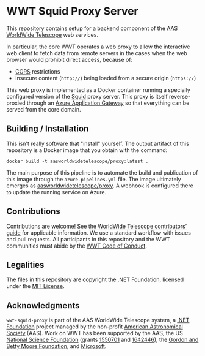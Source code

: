 # WWT Squid Proxy Server

This repository contains setup for a backend component of the [AAS]
[WorldWide Telescope] web services.

[AAS]: https://aas.org/
[WorldWide Telescope]: http://worldwidetelescope.org/

In particular, the core WWT operates a web proxy to allow the interactive web
client to fetch data from remote servers in the cases when the web browser
would prohibit direct access, because of:

- [CORS] restrictions
- insecure content (`http://`) being loaded from a secure origin (`https://`)

[CORS]: https://developer.mozilla.org/en-US/docs/Web/HTTP/CORS

This web proxy is implemented as a Docker container running a specially
configured version of the [Squid] proxy server. This proxy is itself
reverse-proxied through an [Azure Application Gateway] so that everything can
be served from the core domain.

[Squid]: http://www.squid-cache.org/
[Azure Application Gateway]: https://azure.microsoft.com/en-us/services/application-gateway/


## Building / Installation

This isn't really software that "install" yourself. The output artifact of
this repository is a Docker image that you obtain with the command:

```
docker build -t aasworldwidetelescope/proxy:latest .
```

The main purpose of this pipeline is to automate the build and publication of
this image through the `azure-pipelines.yml` file. The image ultimately
emerges as
[aasworldwidetelescope/proxy](https://hub.docker.com/repository/docker/aasworldwidetelescope/proxy).
A webhook is configured there to update the running service on Azure.


## Contributions

Contributions are welcome! See [the WorldWide Telescope contributors’ guide]
for applicable information. We use a standard workflow with issues and pull
requests. All participants in this repository and the WWT communities must
abide by the [WWT Code of Conduct].

[the WorldWide Telescope contributors’ guide]: https://worldwidetelescope.github.io/contributing/
[WWT Code of Conduct]: https://worldwidetelescope.github.io/code-of-conduct/


## Legalities

The files in this repository are copyright the .NET Foundation, licensed under
the [MIT License](./LICENSE).


## Acknowledgments

`wwt-squid-proxy` is part of the AAS WorldWide Telescope system, a
[.NET Foundation] project managed by the non-profit
[American Astronomical Society] (AAS). Work on WWT has been supported by the
AAS, the US [National Science Foundation] (grants [1550701] and [1642446]),
the [Gordon and Betty Moore Foundation], and [Microsoft].

[.NET Foundation]: https://dotnetfoundation.org/
[American Astronomical Society]: https://aas.org/
[National Science Foundation]: https://www.nsf.gov/
[1550701]: https://www.nsf.gov/awardsearch/showAward?AWD_ID=1550701
[1642446]: https://www.nsf.gov/awardsearch/showAward?AWD_ID=1642446
[Gordon and Betty Moore Foundation]: https://www.moore.org/
[Microsoft]: https://www.microsoft.com/
